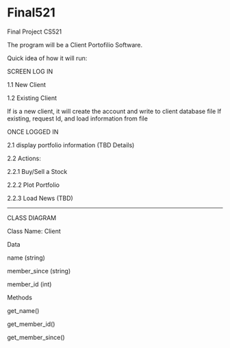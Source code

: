# Final521
Final Project CS521

The program will be a Client Portofilio Software.

Quick idea of how it will run:

SCREEN LOG IN

1.1 New Client

1.2 Existing Client

If is a new client, it will create the account and write to client database file
If existing, request Id, and load information from file

ONCE LOGGED IN

2.1 display portfolio information (TBD Details)

2.2 Actions:

  2.2.1 Buy/Sell a Stock
  
  2.2.2 Plot Portfolio
  
  2.2.3 Load News (TBD)
  
 -----------------------------------------------------------------------------------

CLASS DIAGRAM
 
Class Name: Client
 
 Data
 
 name (string)
 
 member_since (string)
 
 member_id (int)
 
Methods

get_name()

get_member_id()

get_member_since()
